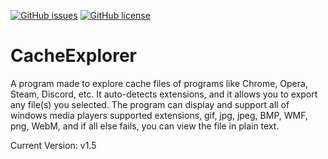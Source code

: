 [![GitHub issues](https://img.shields.io/github/issues/lloyd99901/CacheExplorer)](https://github.com/lloyd99901/CacheExplorer/issues)
[![GitHub license](https://img.shields.io/github/license/lloyd99901/CacheExplorer)](https://github.com/lloyd99901/CacheExplorer/blob/master/LICENSE)
# CacheExplorer
A program made to explore cache files of programs like Chrome, Opera, Steam, Discord, etc. It auto-detects extensions, and it allows you to export any file(s) you selected. The program can display and support all of windows media players supported extensions, gif, jpg, jpeg, BMP, WMF, png, WebM, and if all else fails, you can view the file in plain text.

Current Version: v1.5
